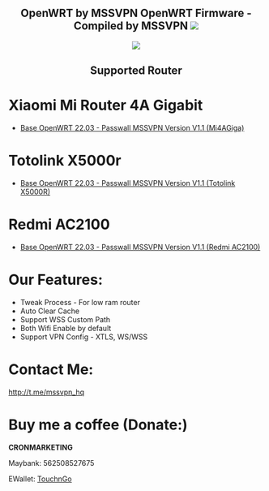 <h2 align="center">
OpenWRT by MSSVPN
OpenWRT Firmware - Compiled by MSSVPN
<img src="https://img.shields.io/badge/Version-1.1.0-blue.svg"></h2>

<p align="center"><img src="https://forum.openwrt.org/uploads/default/original/3X/2/9/2965b316403db302c535cae40139e8c49bbad6e3.png"></p>
<h2 align="center">
Supported Router
</h2>

# Xiaomi Mi Router 4A Gigabit
* <a href="https://github.com/mssvpn/OpenWRT_by_MSSVPN/raw/main/OpenWrt-22.03.0-MSSVPN-V1.1%20WSS%20Mi4AGiga.bin">Base OpenWRT 22.03 - Passwall MSSVPN Version V1.1 (Mi4AGiga)</a>

# Totolink X5000r
* <a href="https://github.com/mssvpn/OpenWRT_by_MSSVPN/raw/main/OpenWrt-22.03.0-MSSVPN-V1.1%20WSS%20Totolink%20X5000R.bin">Base OpenWRT 22.03 - Passwall MSSVPN Version V1.1 (Totolink X5000R)</a>

# Redmi AC2100
* <a href="https://github.com/mssvpn/OpenWRT_by_MSSVPN/raw/main/OpenWrt-22.03.0-MSSVPN-V1.1%20WSS%20Redmi%20AC2100.bin">Base OpenWRT 22.03 - Passwall MSSVPN Version V1.1 (Redmi AC2100)</a>

# Our Features:
* Tweak Process - For low ram router
* Auto Clear Cache
* Support WSS Custom Path
* Both Wifi Enable by default
* Support VPN Config - XTLS, WS/WSS

# Contact Me:
http://t.me/mssvpn_hq

# Buy me a coffee (Donate:)
<b>CRONMARKETING</b><p></p>
Maybank: 562508527675<p></p>
EWallet: <a href="https://payment.tngdigital.com.my/sc/bDLnAXzAbu">TouchnGo</a>

